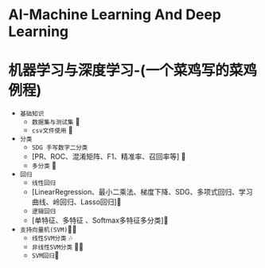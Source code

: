 # AI-Machine  Learning  And  Deep  Learning
# 机器学习与深度学习-(一个菜鸡写的菜鸡例程)

* `基础知识`
  - `数据集与测试集`  🎉
  - `csv文件使用`  🎉
* `分类`
  - `SDG 手写数字二分类` 
  - [PR、ROC、混淆矩阵、F1、精准率、召回率等] 🎉
  - `多分类` 🎉
* `回归` 
  - `线性回归`  
  - [LinearRegression、最小二乘法、梯度下降、SDG、多项式回归、学习曲线、岭回归、Lasso回归]🎉
  - `逻辑回归` 
  - [单特征、多特征 、Softmax多特征多分类]🎉
* `支持向量机(SVM)`🤦‍♂️
  -  `线性SVM分类` 🎶
  -  `非线性SVM分类` 🐱‍🏍
  -  `SVM回归`🙊

